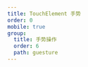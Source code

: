 ```yaml
---
title: TouchElement 手势
order: 0
mobile: true
group:
  title: 手势操作
  order: 6
  path: guesture
---
```


<code src="../demo/TouchElement.tsx"></code>
<API src="../src/TouchElement.tsx"></API>
